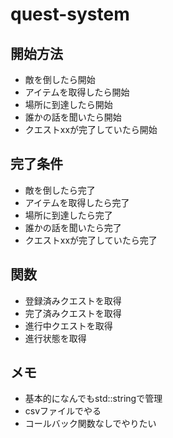 # quest-system

## 開始方法
* 敵を倒したら開始
* アイテムを取得したら開始
* 場所に到達したら開始
* 誰かの話を聞いたら開始
* クエストxxが完了していたら開始

## 完了条件
* 敵を倒したら完了
* アイテムを取得したら完了
* 場所に到達したら完了
* 誰かの話を聞いたら完了
* クエストxxが完了していたら完了

## 関数
* 登録済みクエストを取得
* 完了済みクエストを取得
* 進行中クエストを取得
* 進行状態を取得

## メモ
* 基本的になんでもstd::stringで管理
* csvファイルでやる
* コールバック関数なしでやりたい
